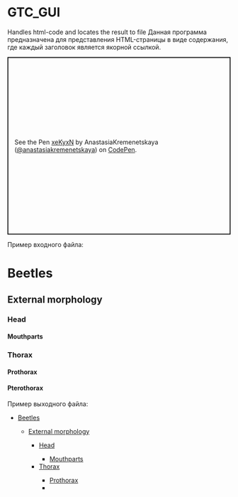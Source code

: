 # GTC_GUI
Handles html-code and locates the result to file
Данная программа предназначена для представления HTML-страницы в виде содержания, где каждый заголовок является якорной ссылкой. 

<p class="codepen" data-height="400" data-theme-id="0" data-default-tab="html,result" data-user="anastasiakremenetskaya" data-slug-hash="xeKyxN" style="height: 400px; box-sizing: border-box; display: flex; align-items: center; justify-content: center; border: 2px solid; margin: 1em 0; padding: 1em;" data-pen-title="xeKyxN">
  <span>See the Pen <a href="https://codepen.io/anastasiakremenetskaya/pen/xeKyxN/">
  xeKyxN</a> by AnastasiaKremenetskaya (<a href="https://codepen.io/anastasiakremenetskaya">@anastasiakremenetskaya</a>)
  on <a href="https://codepen.io">CodePen</a>.</span>
</p>
<script async src="https://static.codepen.io/assets/embed/ei.js"></script>
Пример входного файла:

<h1 id="section1">Beetles</h1>
    <h2 id="section2">External morphology</h2>
        <h3 id="section3">Head</h3>
            <h4 id="section4">Mouthparts</h4>
        <h3 id="section5">Thorax</h3>
            <h4 id="section6">Prothorax</h4>
            <h4 id="section7">Pterothorax</h4>
            
            
Пример выходного файла:  

<ul>
<li>
<a href="<путь к файлу>/#id="section1">Beetles</a>
</li>
<ul>
<li>
<a href="<путь к файлу>/#id="section2">External morphology</a>
</li>
<ul>
<li>
<a href="<путь к файлу>/#id="section3">Head</a>
</li>
<ul>
<li>
<a href="<путь к файлу>/#<id="section4">Mouthparts</a>
</li>
</ul>
<li>
<a href="<путь к файлу>/#<id=«section5">Thorax</a>
</li>
<ul>
<li>
<a href="<путь к файлу>/#<id="section6">Prothorax </a>
</li>
<li>
